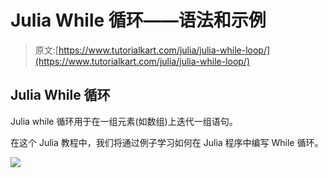 # Julia While 循环——语法和示例

> 原文:[https://www.tutorialkart.com/julia/julia-while-loop/](https://www.tutorialkart.com/julia/julia-while-loop/)

## Julia While 循环

Julia while 循环用于在一组元素(如数组)上迭代一组语句。

在这个 Julia 教程中，我们将通过例子学习如何在 Julia 程序中编写 While 循环。

[![](../Images/925da31b32d6bc3827932f6c8afb11bb.png)](https://www.tutorialkart.com/)